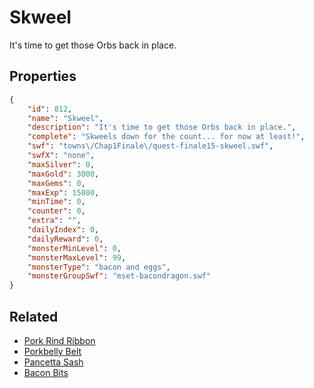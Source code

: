 # Skweel

It's time to get those Orbs back in place.

## Properties

```json
{
    "id": 812,
    "name": "Skweel",
    "description": "It's time to get those Orbs back in place.",
    "complete": "Skweels down for the count... for now at least!",
    "swf": "towns\/Chap1Finale\/quest-finale15-skweel.swf",
    "swfX": "none",
    "maxSilver": 0,
    "maxGold": 3000,
    "maxGems": 0,
    "maxExp": 15000,
    "minTime": 0,
    "counter": 0,
    "extra": "",
    "dailyIndex": 0,
    "dailyReward": 0,
    "monsterMinLevel": 0,
    "monsterMaxLevel": 99,
    "monsterType": "bacon and eggs",
    "monsterGroupSwf": "mset-bacondragon.swf"
}
```

## Related

- [Pork Rind Ribbon](../items/5893-pork-rind-ribbon.md)
- [Porkbelly Belt](../items/5894-porkbelly-belt.md)
- [Pancetta Sash](../items/5895-pancetta-sash.md)
- [Bacon Bits](../items/5896-bacon-bits.md)

